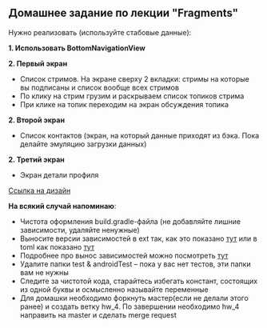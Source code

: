 ## Домашнее задание по лекции "Fragments"

Нужно реализовать (используйте стабовые данные):

**1. Использовать BottomNavigationView**

**2. Первый экран**
- Список стримов. На экране сверху 2 вкладки: стримы на которые вы подписаны и список вообще всех стримов
- По клику на стрим грузим и раскрываем список топиков стрима
- При клике на топик переходим на экран обсуждения топика

**2. Второй экран**
- Список контактов (экран, на который данные приходят из бэка. Пока делайте эмуляцию загрузки данных)

**2. Третий экран**
- Экран детали профиля

[Ссылка на дизайн](https://www.figma.com/file/cTA9Cy4ix1VjiW7MgYy5tL/TFS-ANDROID?node-id=0%3A1)

**На всякий случай напоминаю**:
- Чистота оформления build.gradle-файла (не добавляйте лишние зависимости, удаляйте ненужные)
- Выносите версии зависимостей в ext так, как это показано [тут](https://github.com/JakeWharton/SdkSearch/blob/master/build.gradle)
или в toml как показано [тут](https://developer.android.com/build/migrate-to-catalogs)
- Подробнее про вынос зависимостей можно посмотреть [тут](https://habr.com/ru/post/468959/)
- Удалите папки test & androidTest – пока у вас нет тестов, эти папки вам не нужны
- Следите за чистотой кода, старайтесь избегать констант, состоящих из одной буквы и осмысленно называйте переменные
- Для домашки необходимо форкнуть мастер(если не делали этого ранее) и создать ветку hw_4. По завершении необходимо hw_4 направить на master и сделать merge request
